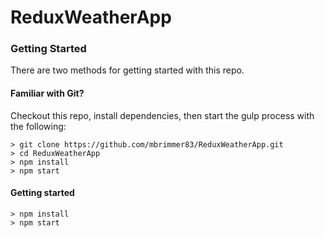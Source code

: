 # ReduxWeatherApp

### Getting Started

There are two methods for getting started with this repo.

#### Familiar with Git?
Checkout this repo, install dependencies, then start the gulp process with the following:

```
> git clone https://github.com/mbrimmer83/ReduxWeatherApp.git
> cd ReduxWeatherApp
> npm install
> npm start
```

#### Getting started
```
> npm install
> npm start
```
